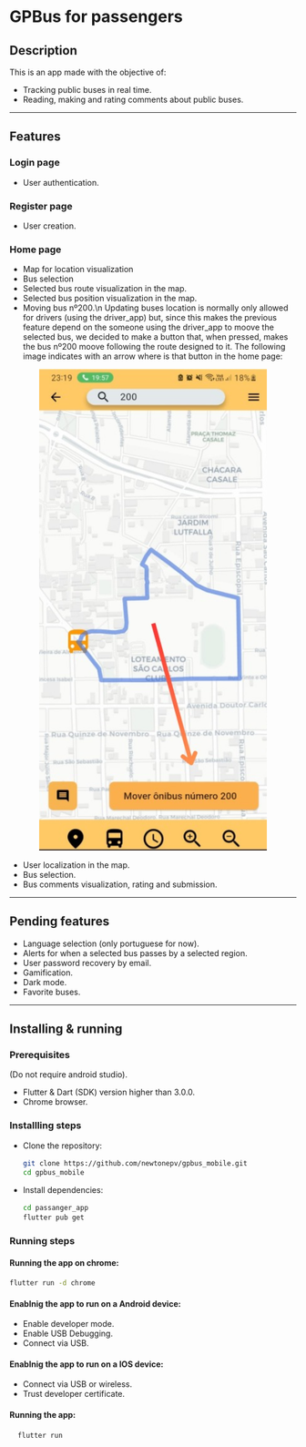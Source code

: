 # GPBus for passengers

## Description
This is an app made with the objective of: 
- Tracking public buses in real time.
- Reading, making and rating comments about public buses.

<hr>

## Features
### Login page
- User authentication.
### Register page
- User creation.
### Home page
- Map for location visualization
- Bus selection
- Selected bus route visualization in the map.
- Selected bus position visualization in the map.
- Moving bus nº200.\n 
Updating buses location is normally only allowed for drivers (using the driver_app) but, since this makes the
previous feature depend on the someone using the driver_app to moove the selected bus, we decided to make a button that,
when pressed, makes the bus nº200 moove following the route designed to it. The following image indicates with an arrow
 where is that button in the home page:

<p align="center" style="margin: 0; padding: 0;">
  <img src="../readme_images/moove_bus_200.jpeg" alt="moove bus 200 button ilustration" width="400">
</p>

- User localization in the map.
- Bus selection.
- Bus comments visualization, rating and submission.

<hr>

## Pending features
- Language selection (only portuguese for now).
- Alerts for when a selected bus passes by a selected region.
- User password recovery by email.
- Gamification.
- Dark mode.
- Favorite buses.

<hr>

## Installing & running
### Prerequisites
(Do not require android studio).
- Flutter & Dart (SDK) version higher than 3.0.0.
- Chrome browser.
### Installling steps
- Clone the repository:
  ```bash
  git clone https://github.com/newtonepv/gpbus_mobile.git
  cd gpbus_mobile
  ```
- Install dependencies:
  ```bash
  cd passanger_app
  flutter pub get
  ```
### Running steps
#### Running the app on chrome:
 ```bash
 flutter run -d chrome
 ```
#### Enablnig the app to run on a Android device:
- Enable developer mode.
- Enable USB Debugging.
- Connect via USB.

#### Enablnig the app to run on a IOS device:
- Connect via USB or wireless.
- Trust developer certificate.

#### Running the app:
```bash
  flutter run
  ```
